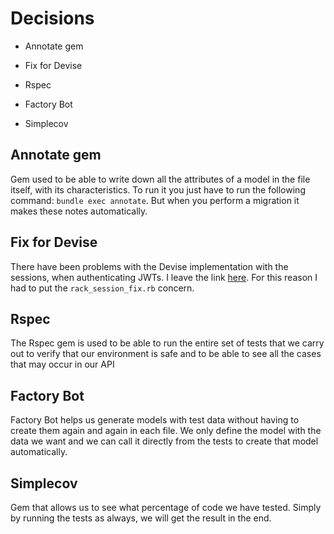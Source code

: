 # Decisions

* Annotate gem

* Fix for Devise

* Rspec

* Factory Bot

* Simplecov

## Annotate gem

Gem used to be able to write down all the attributes of a model in the file itself, with its characteristics. To run it you just have to run the following command: `bundle exec annotate`. But when you perform a migration it makes these notes automatically.

## Fix for Devise

There have been problems with the Devise implementation with the sessions, when authenticating JWTs. I leave the link [here](https://github.com/waiting-for-dev/devise-jwt/issues/235#issuecomment-1214414894). For this reason I had to put the `rack_session_fix.rb` concern.

## Rspec

The Rspec gem is used to be able to run the entire set of tests that we carry out to verify that our environment is safe and to be able to see all the cases that may occur in our API

## Factory Bot

Factory Bot helps us generate models with test data without having to create them again and again in each file. We only define the model with the data we want and we can call it directly from the tests to create that model automatically.

## Simplecov

Gem that allows us to see what percentage of code we have tested. Simply by running the tests as always, we will get the result in the end.
